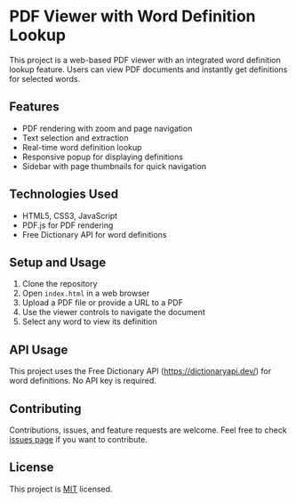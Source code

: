 # PDF Viewer with Word Definition Lookup

This project is a web-based PDF viewer with an integrated word definition lookup feature. Users can view PDF documents and instantly get definitions for selected words.

## Features

- PDF rendering with zoom and page navigation
- Text selection and extraction
- Real-time word definition lookup
- Responsive popup for displaying definitions
- Sidebar with page thumbnails for quick navigation

## Technologies Used

- HTML5, CSS3, JavaScript
- PDF.js for PDF rendering
- Free Dictionary API for word definitions

## Setup and Usage

1. Clone the repository
2. Open `index.html` in a web browser
3. Upload a PDF file or provide a URL to a PDF
4. Use the viewer controls to navigate the document
5. Select any word to view its definition

## API Usage

This project uses the Free Dictionary API (https://dictionaryapi.dev/) for word definitions. No API key is required.

## Contributing

Contributions, issues, and feature requests are welcome. Feel free to check [issues page](https://github.com/yourusername/your-repo-name/issues) if you want to contribute.

## License

This project is [MIT](https://choosealicense.com/licenses/mit/) licensed.
